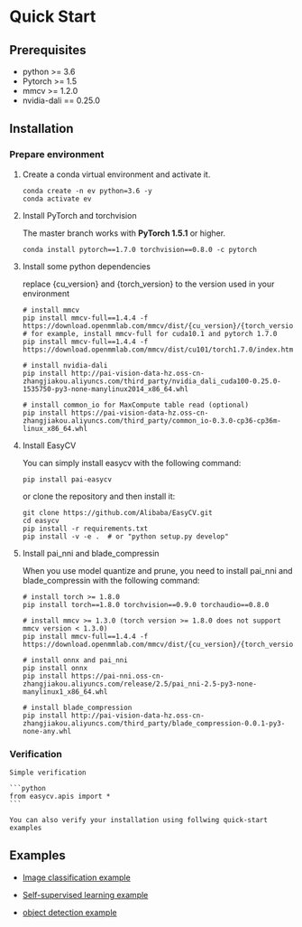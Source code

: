# Quick Start

## Prerequisites
* python >= 3.6
* Pytorch  >= 1.5
* mmcv >= 1.2.0
* nvidia-dali == 0.25.0


## Installation

### Prepare environment

1. Create a conda virtual environment and activate it.

    ```shell
    conda create -n ev python=3.6 -y
    conda activate ev
    ```

2. Install PyTorch and torchvision

   The master branch works with **PyTorch 1.5.1** or higher.

    ```shell
    conda install pytorch==1.7.0 torchvision==0.8.0 -c pytorch
    ```

3. Install some python dependencies

    replace {cu_version} and {torch_version} to the version used in your environment
    ```shell
    # install mmcv
    pip install mmcv-full==1.4.4 -f https://download.openmmlab.com/mmcv/dist/{cu_version}/{torch_version}/index.html
    # for example, install mmcv-full for cuda10.1 and pytorch 1.7.0
    pip install mmcv-full==1.4.4 -f https://download.openmmlab.com/mmcv/dist/cu101/torch1.7.0/index.html

    # install nvidia-dali
    pip install http://pai-vision-data-hz.oss-cn-zhangjiakou.aliyuncs.com/third_party/nvidia_dali_cuda100-0.25.0-1535750-py3-none-manylinux2014_x86_64.whl

    # install common_io for MaxCompute table read (optional)
    pip install https://pai-vision-data-hz.oss-cn-zhangjiakou.aliyuncs.com/third_party/common_io-0.3.0-cp36-cp36m-linux_x86_64.whl

    ```

4. Install EasyCV

    You can simply install easycv with the following command:

    ```shell
    pip install pai-easycv
    ```

    or clone the repository and then install it:
    ```shell
    git clone https://github.com/Alibaba/EasyCV.git
    cd easycv
    pip install -r requirements.txt
    pip install -v -e .  # or "python setup.py develop"
    ```

5. Install pai_nni and blade_compressin

    When you use model quantize and prune, you need to install pai_nni and blade_compressin with the following command:

    ```shell
    # install torch >= 1.8.0
    pip install torch==1.8.0 torchvision==0.9.0 torchaudio==0.8.0

    # install mmcv >= 1.3.0 (torch version >= 1.8.0 does not support mmcv version < 1.3.0)
    pip install mmcv-full==1.4.4 -f https://download.openmmlab.com/mmcv/dist/{cu_version}/{torch_version}/index.html

    # install onnx and pai_nni
    pip install onnx
    pip install https://pai-nni.oss-cn-zhangjiakou.aliyuncs.com/release/2.5/pai_nni-2.5-py3-none-manylinux1_x86_64.whl

    # install blade_compression
    pip install http://pai-vision-data-hz.oss-cn-zhangjiakou.aliyuncs.com/third_party/blade_compression-0.0.1-py3-none-any.whl

    ```


### Verification

    Simple verification

    ```python
    from easycv.apis import *
    ```

    You can also verify your installation using follwing quick-start examples


## Examples

* [Image classification example](tutorials/cls.md)

* [Self-supervised learning example](tutorials/ssl.md)

* [object detection example](tutorials/yolox.md)

